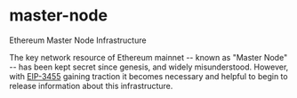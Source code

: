 # master-node
Ethereum Master Node Infrastructure

The key network resource of Ethereum mainnet -- known as "Master Node" -- has been kept secret since genesis, and widely misunderstood. However, with [EIP-3455](https://github.com/ethereum/EIPs/pull/3455) gaining traction it becomes necessary and helpful to begin to release information about this infrastructure.

